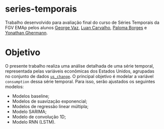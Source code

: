 # series-temporais
 Trabalho desenvolvido para avaliação final do curso de Séries Temporais da FGV EMAp pelos alunos [George Vaz](https://github.com/GeorgeRV), [Luan Carvalho](https://github.com/Luan-vht3), [Paloma Borges](https://github.com/palomavb) e [Yonathan Ghermann](https://github.com/yonirg).

# Objetivo

O presente trabalho realiza uma análise detalhada de uma série temporal, representada pelas variáveis econômicas dos Estados Unidos, agrupadas no conjunto de dados [`us_change`](https://github.com/robjhyndman/fpp3/tree/master/data-raw/US_change). O principal objetivo é modelar a variável `consumption` dessa série temporal. Para isso, serão ajustados os seguintes modelos:

- Modelos baseline;
- Modelos de suavização exponencial;
- Modelos de regressão linear múltipla;
- Modelo SARIMA;
- Modelo de convolução 1D;
- Modelo RNN (LSTM).
